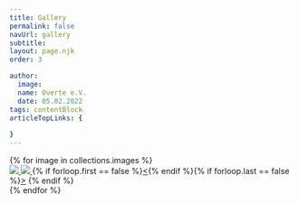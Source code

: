 ```yaml
---
title: Gallery
permalink: false
navUrl: gallery
subtitle: 
layout: page.njk
order: 3

author:
  image: 
  name: Overte e.V.
  date: 05.02.2022
tags: contentBlock
articleTopLinks: {
  
}
---
```


<div id="gallery">
{% for image in collections.images %}
<div class="cssbox">
<a href="#image{{forloop.index}}" id="image{{forloop.index}}" class="cssbox-link"><img src="{{image.thumbpath | url}}" class="cssbox_thumb">
<span class="cssbox_full"><img src="{{image.path | url}}"></span>
</a>
<a class="cssbox_close" href="#void"></a>
{% if forloop.first == false %}<a class="cssbox_prev" href="#image{{ forloop.index | minus: 1 }}">&lt;</a>{% endif %}{% if forloop.last == false %}<a class="cssbox_next" href="#image{{ forloop.index | plus: 1}}">&gt;</a>
{% endif %}
</div>
{% endfor %}
</div>